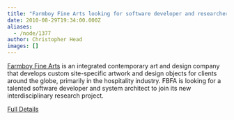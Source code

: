 ```yaml
---
title: "Farmboy Fine Arts looking for software developer and researcher"
date: 2010-08-29T19:34:00.000Z
aliases:
  - /node/1377
author: Christopher Head
images: []
---
```


<div class="field field-name-body field-type-text-with-summary field-label-hidden"><div class="field-items"><div class="field-item even"><p><a href="http://farmboyfinearts.com">Farmboy Fine Arts</a> is an integrated contemporary art and design company that develops custom site-specific artwork and design objects for clients around the globe, primarily in the hospitality industry. FBFA is looking for a talented software developer and system architect to join its new interdisciplinary research project.</p>
<p><a href="/files/20100829_fbfa.pdf">Full Details</a></p>
</div></div></div>    <footer>
          </footer>

